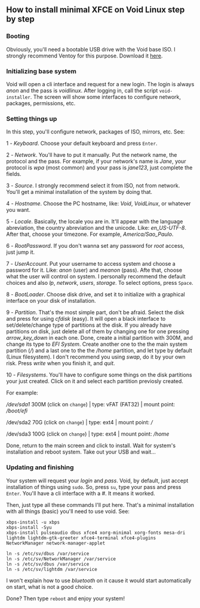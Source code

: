## How to install minimal XFCE on Void Linux step by step

### Booting
Obviously, you'll need a bootable USB drive with the Void base ISO. I strongly recommend Ventoy for this purpose. Download it [here](https://github.com/ventoy/Ventoy). 

### Initializing base system
Void will open a cli interface and request for a new login. The login is always _anon_ and the pass is _voidlinux_. After logging in, call the script `void-installer`. The screen will show some interfaces to configure network, packages, permissions, etc.

### Setting things up
In this step, you'll configure network, packages of ISO, mirrors, etc. See:

1 - _Keyboard_. Choose your default keyboard and press `Enter`. 

2 - _Network_. You'll have to put it manually. Put the network name, the protocol and the pass. For example, if your network's name is _Jane_, your protocol is _wpa_ (most common) and your pass is _jane123_, just complete the fields. 

3 - _Source_. I strongly recommend select it from ISO, not from network. You'll get a minimal installation of the system by doing that.

4 - _Hostname_. Choose the PC hostname, like: _Void_, _VoidLinux_, or whatever you want. 

5 - _Locale_. Basically, the locale you are in. It'll appear with the language abreviation, the country abreviation and the unicode. Like: _en_US-UTF-8_. After that, choose your timezone. For example, _America/Sao_Paulo_. 

6 - _RootPassword_. If you don't wanna set any password for _root_ access, just jump it. 

7 - _UserAccount_. Put your username to access system and choose a password for it. Like: _anon_ (user) and _meanon_ (pass). Afte that, choose what the user will control on system. I personally recommend the default choices and also _lp_, _network_, _users_, _storage_. To select options, press `Space`.  

8 - _BootLoader_. Choose disk drive, and set it to initialize with a graphical interface on your disk of installation. 

9 - _Partition_. That's the most simple part, don't be afraid. Select the disk and press for using _cfdisk_ (easy). It will open a black interface to set/delete/change type of partitions at the disk. If you already have partitions on disk, just delete all of them by changing one for one pressing _arrow_key_down_ in each one. Done, create a initial partition with 300M, and change its type to _EFI System_. Create another one to the the main system partition (_/_) and a last one to the the _/home_ partition, and let type by default (Linux filesystem). I don't recommend you using _swap_, do it by your own risk. Press _write_ when you finish it, and _quit_. 

10 - _Filesystems_. You'll have to configure some things on the disk partitions your just created. Click on it and select each partition previosly created. 

For example: 

_/dev/sda1_ 300M (click on `change`) |
type: vFAT (FAT32) |
mount point: _/boot/efi_

/dev/sda2 70G (click on `change`) |
type: ext4 |
mount point: _/_

/dev/sda3 100G (click on `change`) |
type: ext4 |
mount point: _/home_

Done, return to the main screen and click to install. Wait for system's installation and reboot system. Take out your USB and wait...

### Updating and finishing

Your system will request your _login_ and _pass_. Void, by default, just accept installation of things using `sudo`. So, press `su`, type your pass and press `Enter`. You'll have a cli interface with a _#_. It means it worked. 

Then, just type all these commands I'll put here. That's a minimal installation with all things (basic) you'll need to use void. See:

```
xbps-install -u xbps 
xbps-install -Syu
xbps-install pulseaudio dbus xfce4 xorg-minimal xorg-fonts mesa-dri lightdm lightdm-gtk-greeter xfce4-terminal xfce4-plugins NetworkManager network-manager-applet

ln -s /etc/sv/dbus /var/service
ln -s /etc/sv/NetworkManager /var/service
ln -s /etc/sv/dbus /var/service
ln -s /etc/sv/lightdm /var/service
```
I won't explain how to use _bluetooth_ on it cause it would start automatically on start, what is not a good choice. 

Done? Then type `reboot` and enjoy your system! 
